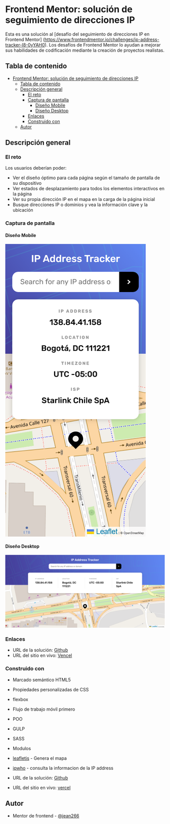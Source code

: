 # Frontend Mentor: solución de seguimiento de direcciones IP

Esta es una solución al [desafío del seguimiento de direcciones IP en Frontend Mentor] (https://www.frontendmentor.io/challenges/ip-address-tracker-I8-0yYAH0). Los desafíos de Frontend Mentor lo ayudan a mejorar sus habilidades de codificación mediante la creación de proyectos realistas.

## Tabla de contenido

- [Frontend Mentor: solución de seguimiento de direcciones IP](#frontend-mentor-solución-de-seguimiento-de-direcciones-ip)
  - [Tabla de contenido](#tabla-de-contenido)
  - [Descripción general](#descripción-general)
    - [El reto](#el-reto)
    - [Captura de pantalla](#captura-de-pantalla)
      - [Diseño Mobile](#diseño-mobile)
      - [Diseño Desktop](#diseño-desktop)
    - [Enlaces](#enlaces)
    - [Construido con](#construido-con)
  - [Autor](#autor)

## Descripción general

### El reto

Los usuarios deberían poder:

- Ver el diseño óptimo para cada página según el tamaño de pantalla de su dispositivo
- Ver estados de desplazamiento para todos los elementos interactivos en la página
- Ver su propia dirección IP en el mapa en la carga de la página inicial
- Busque direcciones IP o dominios y vea la información clave y la ubicación

### Captura de pantalla

#### Diseño Mobile
![](./screenshot-mobile.png)

#### Diseño Desktop 
![](./screenshot-desktop.png)

### Enlaces

- URL de la solución: [Github](https://github.com/jean266/address-ip)
- URL del sitio en vivo: [Vencel](https://address-ip.vercel.app/)

### Construido con

- Marcado semántico HTML5
- Propiedades personalizadas de CSS
- flexbox 
- Flujo de trabajo móvil primero
- POO
- GULP
- SASS
- Modulos
- [leafletjs](https://leafletjs.com/) - Genera el mapa
- [ipwho](http://ipwho.is/) - consulta la informacion de la IP address

- URL de la solución: [Github](https://github.com/jean266/address-ip)
- URL del sitio en vivo: [vercel](https://address-ip-mykt.vercel.app/)


## Autor

- Mentor de frontend - [@jean266](https://www.frontendmentor.io/profile/jean266)

